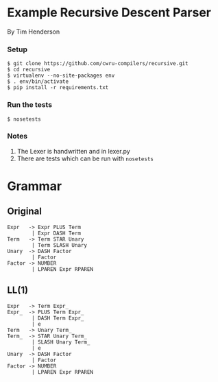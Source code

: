 # Example Recursive Descent Parser

By Tim Henderson

### Setup

    $ git clone https://github.com/cwru-compilers/recursive.git
    $ cd recursive
    $ virtualenv --no-site-packages env
    $ . env/bin/activate
    $ pip install -r requirements.txt

### Run the tests

    $ nosetests

### Notes

1. The Lexer is handwritten and in lexer.py
2. There are tests which can be run with `nosetests`

# Grammar

## Original

    Expr   -> Expr PLUS Term
            | Expr DASH Term
    Term   -> Term STAR Unary
            | Term SLASH Unary
    Unary  -> DASH Factor
            | Factor
    Factor -> NUMBER
            | LPAREN Expr RPAREN

## LL(1)

    Expr   -> Term Expr_
    Expr_  -> PLUS Term Expr_
            | DASH Term Expr_
            | e
    Term   -> Unary Term_
    Term_  -> STAR Unary Term_
            | SLASH Unary Term_
            | e
    Unary  -> DASH Factor
            | Factor
    Factor -> NUMBER
            | LPAREN Expr RPAREN


